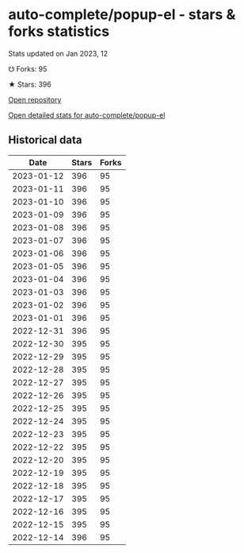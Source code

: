 # auto-complete/popup-el - stars & forks statistics

Stats updated on Jan 2023, 12

☋ Forks: 95

★ Stars: 396

[Open repository](https://github.com/auto-complete/popup-el)

[Open detailed stats for auto-complete/popup-el](https://reviewgithub.com/rep/auto-complete/popup-el)

## Historical data
| Date | Stars | Forks |
|------|-------|-------|
| 2023-01-12 | 396 | 95 | 
| 2023-01-11 | 396 | 95 | 
| 2023-01-10 | 396 | 95 | 
| 2023-01-09 | 396 | 95 | 
| 2023-01-08 | 396 | 95 | 
| 2023-01-07 | 396 | 95 | 
| 2023-01-06 | 396 | 95 | 
| 2023-01-05 | 396 | 95 | 
| 2023-01-04 | 396 | 95 | 
| 2023-01-03 | 396 | 95 | 
| 2023-01-02 | 396 | 95 | 
| 2023-01-01 | 396 | 95 | 
| 2022-12-31 | 396 | 95 | 
| 2022-12-30 | 395 | 95 | 
| 2022-12-29 | 395 | 95 | 
| 2022-12-28 | 395 | 95 | 
| 2022-12-27 | 395 | 95 | 
| 2022-12-26 | 395 | 95 | 
| 2022-12-25 | 395 | 95 | 
| 2022-12-24 | 395 | 95 | 
| 2022-12-23 | 395 | 95 | 
| 2022-12-22 | 395 | 95 | 
| 2022-12-20 | 395 | 95 | 
| 2022-12-19 | 395 | 95 | 
| 2022-12-18 | 395 | 95 | 
| 2022-12-17 | 395 | 95 | 
| 2022-12-16 | 395 | 95 | 
| 2022-12-15 | 395 | 95 | 
| 2022-12-14 | 396 | 95 | 

